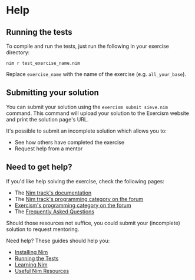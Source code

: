 # Help

## Running the tests

To compile and run the tests, just run the following in your exercise directory:

```shell
nim r test_exercise_name.nim
```

Replace `exercise_name` with the name of the exercise (e.g. `all_your_base`).

## Submitting your solution

You can submit your solution using the `exercism submit sieve.nim` command.
This command will upload your solution to the Exercism website and print the solution page's URL.

It's possible to submit an incomplete solution which allows you to:

- See how others have completed the exercise
- Request help from a mentor

## Need to get help?

If you'd like help solving the exercise, check the following pages:

- The [Nim track's documentation](https://exercism.org/docs/tracks/nim)
- The [Nim track's programming category on the forum](https://forum.exercism.org/c/programming/nim)
- [Exercism's programming category on the forum](https://forum.exercism.org/c/programming/5)
- The [Frequently Asked Questions](https://exercism.org/docs/using/faqs)

Should those resources not suffice, you could submit your (incomplete) solution to request mentoring.

Need help? These guides should help you:

- [Installing Nim](https://exercism.org/tracks/nim/installation)
- [Running the Tests](https://exercism.org/tracks/nim/tests)
- [Learning Nim](https://exercism.org/tracks/nim/learning)
- [Useful Nim Resources](https://exercism.org/tracks/nim/resources)